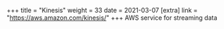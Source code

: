 +++
title = "Kinesis"
weight = 33
date = 2021-03-07
[extra]
link = "https://aws.amazon.com/kinesis/"
+++
AWS service for streaming data

